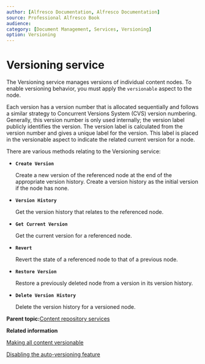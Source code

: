 ```yaml
---
author: [Alfresco Documentation, Alfresco Documentation]
source: Professional Alfresco Book
audience: 
category: [Document Management, Services, Versioning]
option: Versioning
---
```


# Versioning service

The Versioning service manages versions of individual content nodes. To enable versioning behavior, you must apply the `versionable` aspect to the node.

Each version has a version number that is allocated sequentially and follows a similar strategy to Concurrent Versions System \(CVS\) version numbering. Generally, this version number is only used internally; the version label publicly identifies the version. The version label is calculated from the version number and gives a unique label for the version. This label is placed in the versionable aspect to indicate the related current version for a node.

There are various methods relating to the Versioning service:

-   **`Create Version`**

    Create a new version of the referenced node at the end of the appropriate version history. Create a version history as the initial version if the node has none.


-   **`Version History`**

    Get the version history that relates to the referenced node.


-   **`Get Current Version`**

    Get the current version for a referenced node.


-   **`Revert`**

    Revert the state of a referenced node to that of a previous node.


-   **`Restore Version`**

    Restore a previously deleted node from a version in its version history.


-   **`Delete Version History`**

    Delete the version history for a versioned node.


**Parent topic:**[Content repository services](../concepts/serv-repo-about.md)

**Related information**  


[Making all content versionable](../tasks/versionable-make.md)

[Disabling the auto-versioning feature](../tasks/autoversion-disable.md)

